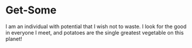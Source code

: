 # Get-Some


I am an individual with potential that I wish not to waste. 
I look for the good in everyone I meet, and potatoes are the single greatest vegetable on this planet!
